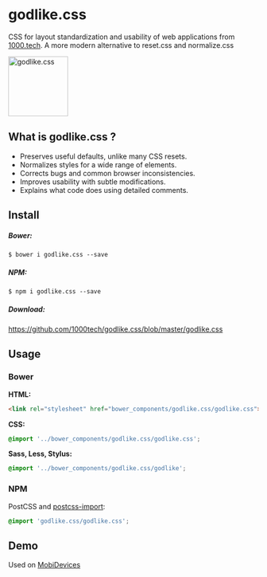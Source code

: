 # godlike.css
CSS for layout standardization and usability of web applications from [1000.tech](http://1000.tech). 
A more modern alternative to reset.css and normalize.css

<a href="https://github.com/1000tech/godlike.css">
<img
  src="http://akimg2.ask.fm/assets2/101/782/341/888/normal/a54ede2d3ed968ea.png" alt="godlike.css"
  width="120" height="120">
</a>

## What is godlike.css ?

* Preserves useful defaults, unlike many CSS resets.
* Normalizes styles for a wide range of elements.
* Corrects bugs and common browser inconsistencies.
* Improves usability with subtle modifications.
* Explains what code does using detailed comments.

## Install

##### Bower:

    $ bower i godlike.css --save

##### NPM:

    $ npm i godlike.css --save
    
##### Download:

 https://github.com/1000tech/godlike.css/blob/master/godlike.css

## Usage

### Bower

**HTML:**

```html
<link rel="stylesheet" href="bower_components/godlike.css/godlike.css">
```

**CSS:**

```css
@import '../bower_components/godlike.css/godlike.css';
```

**Sass, Less, Stylus:**

```css
@import '../bower_components/godlike.css/godlike';
```

### NPM

PostCSS and [postcss-import](https://github.com/postcss/postcss-import):

```css
@import 'godlike.css/godlike.css';
```

## Demo
Used on [MobiDevices](http://mobidevices.ru)